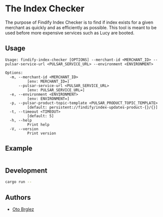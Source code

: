 # The Index Checker

The purpose of Findify Index Checker is to find if index exists for a given merchant as quickly and as efficiently as
possible. This tool is meant to be used before more expensive services such as Lucy are booted.

## Usage

```
Usage: findify-index-checker [OPTIONS] --merchant-id <MERCHANT_ID> --pulsar-service-url <PULSAR_SERVICE_URL> --environment <ENVIRONMENT>

Options:
  -m, --merchant-id <MERCHANT_ID>
          [env: MERCHANT_ID=]
      --pulsar-service-url <PULSAR_SERVICE_URL>
          [env: PULSAR_SERVICE_URL=]
  -e, --environment <ENVIRONMENT>
          [env: ENVIRONMENT=]
  -p, --pulsar-product-topic-template <PULSAR_PRODUCT_TOPIC_TEMPLATE>
          [default: persistent://findify/index-updates-product-{}/{}]
  -t, --timeout <TIMEOUT>
          [default: 5]
  -h, --help
          Print help
  -V, --version
          Print version
```

## Example

```bash

```

## Development

```bash
cargo run --
```

## Authors

- [Oto Brglez](https://github.com/otobrglez)
